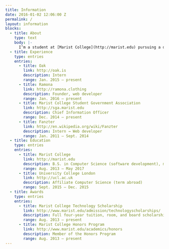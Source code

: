 ```yaml
---
title: Information
date: 2016-01-02 12:06:00 Z
permalink: /
layout: information
blocks:
  - title: About
    type: text
    body: |-
      I’m a student at [Marist College](http://marist.edu) pursuing a degree in computer science with a focus on software development and a minor in graphic design. I am also an intern at [Oak](http://oak.is), the Chief Information Officer of the [Marist College Student Government Association](http://sga.marist.edu), and was previously a web developer at [Fanzter](http://en.wikipedia.org/wiki/Fanzter).
  - title: Experience
    type: entries
    entries:
      - title: Oak
        link: http://oak.is
        description: Intern
        range: Jan. 2015 — present
      - title: Ramona
        link: http://ramona.clothing
        description: Founder, web developer
        range: Jan. 2016 — present
      - title: Marist College Student Government Association
        link: http://sga.marist.edu
        description: Chief Information Officer
        range: Dec. 2014 — present
      - title: Fanzter
        link: http://en.wikipedia.org/wiki/Fanzter
        description: Intern → Web developer
        range: Jan. 2011 — Sept. 2014
  - title: Education
    type: entries
    entries:
      - title: Marist College
        link: http://marist.edu
        description: B.S. in Computer Science (software development), minors in graphic design, information technology, and information systems
        range: Aug. 2013 — May 2017
      - title: University College London
        link: http://ucl.ac.uk
        description: Affiliate Computer Science (term abroad)
        range: Sept. 2015 — Dec. 2015
  - title: Awards
    type: entries
    entries:
      - title: Marist College Technology Scholarship
        link: http://www.marist.edu/admission/technologyscholarships/
        description: Full four-year tuition, room, and board scholarship
        range: Aug. 2013 — present
      - title: Marist College Honors Program
        link: http://www.marist.edu/academics/honors
        description: Member of the Honors Program
        range: Aug. 2013 — present
---
```

